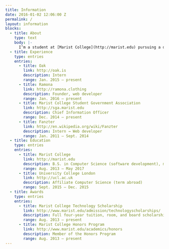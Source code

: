 ```yaml
---
title: Information
date: 2016-01-02 12:06:00 Z
permalink: /
layout: information
blocks:
  - title: About
    type: text
    body: |-
      I’m a student at [Marist College](http://marist.edu) pursuing a degree in computer science with a focus on software development and a minor in graphic design. I am also an intern at [Oak](http://oak.is), the Chief Information Officer of the [Marist College Student Government Association](http://sga.marist.edu), and was previously a web developer at [Fanzter](http://en.wikipedia.org/wiki/Fanzter).
  - title: Experience
    type: entries
    entries:
      - title: Oak
        link: http://oak.is
        description: Intern
        range: Jan. 2015 — present
      - title: Ramona
        link: http://ramona.clothing
        description: Founder, web developer
        range: Jan. 2016 — present
      - title: Marist College Student Government Association
        link: http://sga.marist.edu
        description: Chief Information Officer
        range: Dec. 2014 — present
      - title: Fanzter
        link: http://en.wikipedia.org/wiki/Fanzter
        description: Intern → Web developer
        range: Jan. 2011 — Sept. 2014
  - title: Education
    type: entries
    entries:
      - title: Marist College
        link: http://marist.edu
        description: B.S. in Computer Science (software development), minors in graphic design, information technology, and information systems
        range: Aug. 2013 — May 2017
      - title: University College London
        link: http://ucl.ac.uk
        description: Affiliate Computer Science (term abroad)
        range: Sept. 2015 — Dec. 2015
  - title: Awards
    type: entries
    entries:
      - title: Marist College Technology Scholarship
        link: http://www.marist.edu/admission/technologyscholarships/
        description: Full four-year tuition, room, and board scholarship
        range: Aug. 2013 — present
      - title: Marist College Honors Program
        link: http://www.marist.edu/academics/honors
        description: Member of the Honors Program
        range: Aug. 2013 — present
---
```

